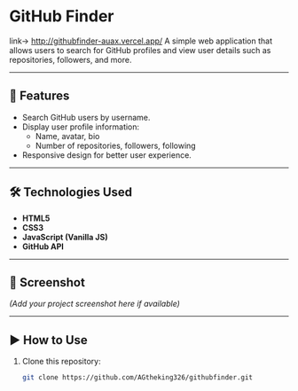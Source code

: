 # GitHub Finder


link-> http://githubfinder-auax.vercel.app/
A simple web application that allows users to search for GitHub profiles and view user details such as repositories, followers, and more.

---

## 🚀 Features
- Search GitHub users by username.
- Display user profile information:
  - Name, avatar, bio
  - Number of repositories, followers, following
- Responsive design for better user experience.

---

## 🛠️ Technologies Used
- **HTML5**
- **CSS3**
- **JavaScript (Vanilla JS)**
- **GitHub API**

---

## 📸 Screenshot
*(Add your project screenshot here if available)*

---

## ▶️ How to Use
1. Clone this repository:
   ```bash
   git clone https://github.com/AGtheking326/githubfinder.git
